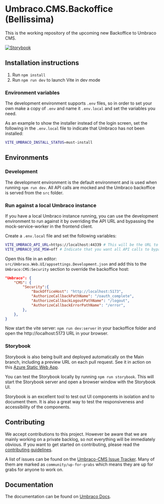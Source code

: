 # Umbraco.CMS.Backoffice (Bellissima)

This is the working repository of the upcoming new Backoffice to Umbraco CMS.

[![Storybook](https://github.com/umbraco/Umbraco.CMS.Backoffice/actions/workflows/azure-static-web-apps-ambitious-stone-0033b3603.yml/badge.svg)](https://github.com/umbraco/Umbraco.CMS.Backoffice/actions/workflows/azure-static-web-apps-ambitious-stone-0033b3603.yml)

## Installation instructions

1. Run `npm install`
2. Run `npm run dev` to launch Vite in dev mode

### Environment variables

The development environment supports `.env` files, so in order to set your own make a copy
of `.env` and name it `.env.local` and set the variables you need.

As an example to show the installer instead of the login screen, set the following
in the `.env.local` file to indicate that Umbraco has not been installed:

```bash
VITE_UMBRACO_INSTALL_STATUS=must-install
```

## Environments

### Development

The development environment is the default environment and is used when running `npm run dev`. All API calls are mocked and the Umbraco backoffice is served from the `src` folder.

### Run against a local Umbraco instance

If you have a local Umbraco instance running, you can use the development environment to run against it by overriding the API URL and bypassing the mock-service-worker in the frontend client.

Create a `.env.local` file and set the following variables:

```bash
VITE_UMBRACO_API_URL=https://localhost:44339 # This will be the URL to your Umbraco instance
VITE_UMBRACO_USE_MSW=off # Indicate that you want all API calls to bypass MSW (mock-service-worker)
```

Open this file in an editor: `src/Umbraco.Web.UI/appsettings.Development.json` and add this to the `Umbraco:CMS:Security` section to override the backoffice host:

```json
"Umbraco": {
	"CMS": {
		"Security":{
			"BackOfficeHost": "http://localhost:5173",
			"AuthorizeCallbackPathName": "/oauth_complete",
			"AuthorizeCallbackLogoutPathName": "/logout",
			"AuthorizeCallbackErrorPathName": "/error",
		},
	},
}
```

Now start the vite server: `npm run dev:server` in your backoffice folder and open the http://localhost:5173 URL in your browser.

### Storybook

Storybook is also being built and deployed automatically on the Main branch, including a preview URL on each pull request. See it in action on this [Azure Static Web App](https://ambitious-stone-0033b3603.1.azurestaticapps.net/).

You can test the Storybook locally by running `npm run storybook`. This will start the Storybook server and open a browser window with the Storybook UI.

Storybook is an excellent tool to test out UI components in isolation and to document them. It is also a great way to test the responsiveness and accessibility of the components.

## Contributing

We accept contributions to this project. However be aware that we are mainly working on a private backlog, so not everything will be immediately obvious. If you want to get started on contributing, please read the [contributing guidelines](./CONTRIBUTING.md).

A list of issues can be found on the [Umbraco-CMS Issue Tracker](https://github.com/umbraco/Umbraco-CMS/issues). Many of them are marked as `community/up-for-grabs` which means they are up for grabs for anyone to work on.

## Documentation

The documentation can be found on [Umbraco Docs](https://docs.umbraco.com/umbraco-cms).

